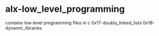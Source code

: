 # alx-low_level_programming
contains low level programming files in c
0x17-doubly_linked_lists
0x18-dynamic_libraries
